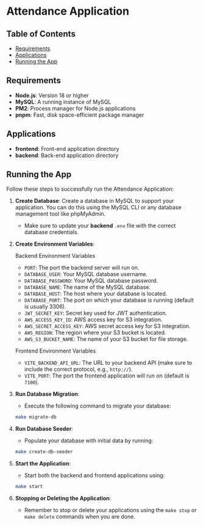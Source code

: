 # Attendance Application

## Table of Contents

- [Requirements](#requirements)
- [Applications](#applications)
- [Running the App](#running-the-app)

## Requirements
- **Node.js**: Version 18 or higher
- **MySQL**: A running instance of MySQL
- **PM2**: Process manager for Node.js applications
- **pnpm**: Fast, disk space-efficient package manager

## Applications

- **frontend**: Front-end application directory
- **backend**: Back-end application directory


## Running the App

Follow these steps to successfully run the Attendance Application:

1. **Create Database**:
   Create a database in MySQL to support your application. You can do this using the MySQL CLI or any database management tool like phpMyAdmin.
   - Make sure to update your **backend** `.env` file with the correct database credentials.

2. **Create Environment Variables**:
   
   Backend Environment Variables
    - `PORT`: The port the backend server will run on.
    - `DATABASE_USER`: Your MySQL database username.
    - `DATABASE_PASSWORD`: Your MySQL database password.
    - `DATABASE_NAME`: The name of the MySQL database.
    - `DATABASE_HOST`: The host where your database is located.
    - `DATABASE_PORT`: The port on which your database is running (default is usually 3306).
    - `JWT_SECRET_KEY`: Secret key used for JWT authentication.
    - `AWS_ACCESS_KEY_ID`: AWS access key for S3 integration.
    - `AWS_SECRET_ACCESS_KEY`: AWS secret access key for S3 integration.
    - `AWS_REGION`: The region where your S3 bucket is located.
    - `AWS_S3_BUCKET_NAME`: The name of your S3 bucket for file storage.

    Frontend Environment Variables
    - `VITE_BACKEND_API_URL`: The URL to your backend API (make sure to include the correct protocol, e.g., `http://`).
    - `VITE_PORT`: The port the frontend application will run on (default is `7100`).


3. **Run Database Migration**:
   - Execute the following command to migrate your database:
   ```bash
   make migrate-db
   ```

4. **Run Database Seeder**:
   - Populate your database with initial data by running:
   ```bash
   make create-db-seeder
   ```

5. **Start the Application**:
   - Start both the backend and frontend applications using:
   ```bash
   make start
   ```

6. **Stopping or Deleting the Application**:
   - Remember to stop or delete your applications using the `make stop` or `make delete` commands when you are done.

